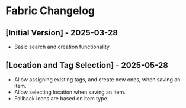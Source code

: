 # Fabric Changelog

## [Initial Version] - 2025-03-28

- Basic search and creation functionality.

## [Location and Tag Selection] - 2025-05-28

- Allow assigning existing tags, and create new ones, when saving an item.
- Allow selecting location when saving an item.
- Fallback icons are based on item type.
